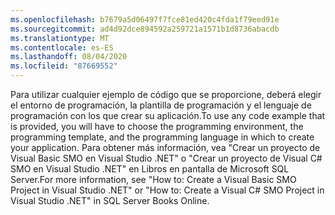 ```yaml
---
ms.openlocfilehash: b7679a5d06497f7fce81ed420c4fda1f79eed91e
ms.sourcegitcommit: ad4d92dce894592a259721a1571b1d8736abacdb
ms.translationtype: MT
ms.contentlocale: es-ES
ms.lasthandoff: 08/04/2020
ms.locfileid: "87669552"
---
```

<span data-ttu-id="ccd0a-101">Para utilizar cualquier ejemplo de código que se proporcione, deberá elegir el entorno de programación, la plantilla de programación y el lenguaje de programación con los que crear su aplicación.</span><span class="sxs-lookup"><span data-stu-id="ccd0a-101">To use any code example that is provided, you will have to choose the programming environment, the programming template, and the programming language in which to create your application.</span></span> <span data-ttu-id="ccd0a-102">Para obtener más información, vea "Crear un proyecto de Visual Basic SMO en Visual Studio .NET" o "Crear un proyecto de Visual C\# SMO en Visual Studio .NET" en Libros en pantalla de Microsoft SQL Server.</span><span class="sxs-lookup"><span data-stu-id="ccd0a-102">For more information, see "How to: Create a Visual Basic SMO Project in Visual Studio .NET" or "How to: Create a Visual C\# SMO Project in Visual Studio .NET" in SQL Server Books Online.</span></span>
